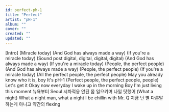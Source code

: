 ```yaml
---
id: perfect-ph-1
title: "Perfect"
artist: "​pH-1"
album: ""
cover: ""
created: ""
updated: ""
---
```


[Intro]
(Miracle today)
(And God has always made a way)
(If you're a miracle today)
(Sound post digital, digital, digital, digital)
(And God has always made a way)
(If you're a miracle today)
(People, the perfect people)
(And God has always made a way)
(People, the perfect people)
(If you're a miracle today)
(All the perfect people, the perfect people)
May you already know who it is, boy
It's pH-1
(Perfect people, the perfect people, people)
Let's get it
Okay now everyday
I wake up in the morning
Boy I'm just living this moment
뉴욕부터 Seoul
시차적응 안된 몸 일으키며
나일 탓했어 (What a night)
What a night man, what a night
I be chillin with Mr. Q
지금 난 별 다른말
하는게 아니고 약간의 flexing